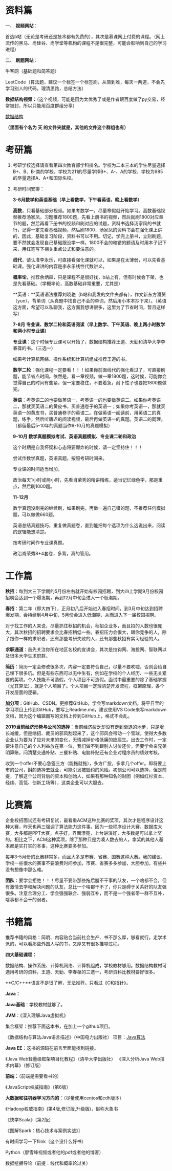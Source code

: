 # 资料篇

一、 **视频网站**：

首选b站（无论是考研还是技术都有免费的），其次是慕课网上付费的课程。（网上流传的黑马、尚硅谷、尚学堂等机构的课程不是很完整，可能会影响到自己的学习进程）

二、 **刷题网站**：

牛客网（基础题和简答题）

LeetCode（算法题，建议一个标签一个标签刷，从简到难，每天一两道，不会先学习别人的代码，理清思路，总结方法）

**数据结构视频：**（这个视频，可能是因为太优秀了或是作者跟百度做了py交易，经常被封，所以只能用百度群组分享）

[数据结构](https://pan.baidu.com/mbox/homepage?short=eThrLYE)

**（里面有个名为 天 的文件夹就是，其他的文件这个群组也有）**

# 考研篇

1. 考研学校选择请查看第四次教育部学科排名。学校为二本三本的学生尽量选择B+、B、B-类的学校，学校为211的尽量学择B+、A-、A的学校，学校为985的尽量选择A、A+和国际名校。

2. 考研时间安排：

   **3-6月数学和英语基础（早上看数学，下午看英语，晚上看数学）**

   **高数**，只看基础部分视频。如果考数学一，尽量寒假就开始学习。高数基础视频推荐汤家凤，习题推荐1800题，先看上册书的视频，然后就刷1800对应章节的题，然后再看下册书的视频和刷对应的试题，资料书选择汤家凤的书就行，记得一定先看基础视频，然后刷1800，汤家凤的资料书会在强化课上讲的，因此，基础复习阶段，资料书可以不用。切记，学完上册书，立刻刷题，要不然就会发现自己基础跟没学一样。1800不会的和错的题请及时用本子记下来，用红笔写下相关重点公式和要注意的。

   **线代**，请认准李永乐，可直接看强化课就可以，如果是在太薄弱，可以先看基础课。强化课讲的内容是李永乐线性代数讲义。

   **概率论**，推荐余炳森，只是课程不是很好找，b站上有，但有时候会下架，也是先看基础。（学概率论，高数基础非常重要，尤其是）

   **英语：**英语语法推荐刘晓艳（b站和我发的文件夹都有），作文新东方潘赟（yun），背单词（从真题中找自己不会的单词，然后用小本本抄下来）。（英语这方面，希望可以私聊我，这方面我想讲很多，这里为了节省时间，暂且这样写）


   **7-8月 专业课、数学二轮和英语阅读（早上数学、下午英语、晚上两小时数学和两小时专业课）**

   **专业课**：这个时候专业课可以开始了，数据结构推荐王道、天勤和清华大学李春葆的书。（三选一）

   如果考计算机网络、操作系统和计算机组成推荐王道的书。

   **数学二轮**：强化课程一定要看！！！如果你前面线代的强化看过了，可直接刷题，能节省点时间。依然是，看一章视频，做一章1800题，这时候，可能你会觉得自己的时间有些紧，但一定要稳住，不要着急，耐下性子也要把1800题做完。

   **英语**：考英语二的也要做英语一，考英语一的也要做英语二。如果你考英语二，那就买英语二的黄皮书，买普通卷子的英语一；如果你考英语一，那就买英语一的黄皮书，买普通卷子的英语二。在做英语一阅读前，用英语二的真题，练手，然后听唐迟的阅读视频，最后再做英语一的真题。英语二的同理。（都留最后5-10年的真题当作9-10月的真题模拟）

   **9-10月 数学真题模拟考试、英语真题模拟、专业课二轮和政治**

   这个时期是自我怀疑和心态将要爆炸的时候，请一定坚持住！！！

   尝试作数学真题，英语真题，按照考研时间来。

   专业课的时间适当增加。

   政治每天1小时或两小时，先看肖荣秀的精讲精练，适当记忆绿色字，那是重点，然后刷1000题。

   **11-12月**

   数学真题没刷完的继续刷，如果刷完，再做一遍自己错的题，不推荐任何模拟题，可以做做660题。

   英语总结真题技巧，重复做真题卷，直到能把每个选项为什么选说出来，阅读的逻辑能想清楚。

   按考研时间作专业课真题。

   政治肖荣秀8+4套卷，多背，真的管用。


# 工作篇

  **秋招**：每到大三下学期的5月份左右就开始有校园招聘，到大四上学期9月份校园招聘会达到一个爆发期，再到12月中旬会进入一个低潮期。

  **春招**：第二年（即大四下），正月初八后开始进入春招时间，到3月中旬达到招聘爆发期，会持续到4月中旬，5月份会进入低潮期，从而进入下一届校园招聘。

  对于找工作的人来说，尽量抓住秋招的机会，秋招企业多，而且招的人数也很庞大，其次秋招的招聘要求会比春招稍低一些。春招压力会很大，跟你竞争的人，除了跟你一样的求职者，还有那些考研失败的人，还有那些秋招有实习经验的人。

  **求职通道**：首先关注你所在地区名校的宣讲会，其次是拉钩网、海投网、智联网以及很多大学生求职群。

  **简历**：简历一定会修改很多次，内容一定要符合自己，尽量不要吹嘘，否则会给自己埋下很多坑。但是有些东西可以无中生有，例如在学校的个人经历、一些无关紧要的奖项。个人技能不可造假，个人项目不可造假。面试中最重要的除了基础掌握（尤其算法），就是个人项目了。个人项目一定理清楚开发流程，框架原理，各个开发层面的逻辑。

  **加分项**：GitHub、CSDN。更推荐GitHub，学会写markdown文档，将平日里的学习项目上传到GitHub，要写上Readme.md，建议使用VS Code来写markdown文档，因为这个编辑器写的文档上传到GitHub上，格式不会乱。

  **2019当前经济形势与公司的选择**：当前经济疲乏却没有走到衰退的地步，只是增长减缓，但是缩招、裁员的邪风刮起来了，这个邪风会带动一个雪球，使得大多数企业认为要为了应对未来的变化，无情减掉价格低廉的应届生。出去工作时，一定要注意自己的个人利益放在第一位，我们做不到跟别人讨价还价，但要学会亲兄弟明算账，问清楚交通补贴、三餐补贴、电脑补贴还有企业对程序员的绩效考核。

  收到一个offer不要心急签三方（能拖就拖），多方广投，多拿几个offer。即将要上市的公司，斟酌选择去就业，可能引发被毁约的风险。初创公司可以选择，但是前提，了解这个公司背后的资本和创始人，如果有那种知名的财团（例如红杉资本、经纬、高瓴、创新工场等），这类企业可以大胆去。


# 比赛篇

  企业校招面试还有考研复试，最看重ACM这种比赛的奖项，其次才是程序设计这种大赛，昨天也再三强调了算法能力这件事。因为一些程序设计大赛、数据库大赛，大多都是PPT大赛，点子好，界面漂亮，上台讲演好，大多数是可以拿上奖的。相比之下，ACM这种奖项，除了那种只是为凑人数去的人，拿奖的其他人基本都是实打实的本事，这种比赛要多参加。

  每年3-5月份的比赛非常多，而且大多是市赛、省赛、国赛这种大赛。我的建议，学校一些很水的赛事不要浪费时间参加，市赛、省赛多多参加，大胆参加，有些并没有想像中那么难。

  **团队**：要学会拒绝！！！尽量不要带那些拖后腿不干事的队友，一个啥都不会，但有激情去学和解决问题的队友，总比一个啥都干不了，你只是碍于关系好的队友强很多。注意合理分工、学会强强联合、强弱互补，而不是一个强者带一群不互补，啥事都不会干的弱者。

# 书籍篇

推荐书籍的风格：简明、内容贴合当前社会生产、书不那么厚，够看就行。走学术派的，可以看那些外国人写的书，又厚又有很多推导过程。

**四大基础课程：**

数据结构、操作系统、计算机网络、计算机组成，学校教材够用。数据结构教材可选用考研的资料，王道、天勤、李春葆的三选一，考研资料比教材要好很多。

**C/C++**语言不是很了解，无法推荐。只看过《C和指针》。

**Java：**

  **Java基础**：学校教材就够了。

  **JVM**：《深入理解Java虚拟机》

  集合框架：推荐下面这本书，在加上一个github项目。

  《数据结构与算法Java语言描述》（中国电力出版社）
   项目：[Java算法](https://github.com/Zhang-Yixuan/Java)

  **Java EE**：这书的源码在前言里面能找到链接。

  《Java Web轻量级框架项目化教程》（清华大学出版社）
  《深入分析Java Web技术内幕》（修订版）

**前端：**（前端是需要看书的）

《JavaScript权威指南》（第6版）

**大数据和往机器学习方向的**：（尽量使用centos和cdh版本）

《Hadoop权威指南》(第4版,修订版,升级版)，俗称大象书

《快学Scala》（第2版）

《图解Spark：核心技术与案例实战》]

有时间学习一下flink（这个没什么好书）

Python（廖雪峰视频或者他的pdf或者他的博客）

数据挖掘导论（前提：线代和概率论过关）

